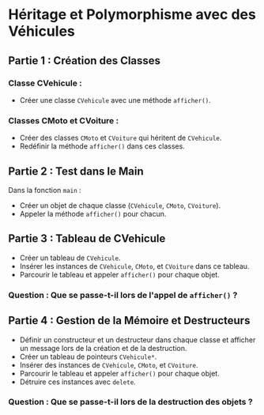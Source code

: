 # Héritage et Polymorphisme avec des Véhicules

## Partie 1 : Création des Classes

### Classe CVehicule :

- Créer une classe `CVehicule` avec une méthode `afficher()`.

### Classes CMoto et CVoiture :

- Créer des classes `CMoto` et `CVoiture` qui héritent de `CVehicule`.
- Redéfinir la méthode `afficher()` dans ces classes.

## Partie 2 : Test dans le Main

Dans la fonction `main` :

- Créer un objet de chaque classe (`CVehicule`, `CMoto`, `CVoiture`).
- Appeler la méthode `afficher()` pour chacun.

## Partie 3 : Tableau de CVehicule

- Créer un tableau de `CVehicule`.
- Insérer les instances de `CVehicule`, `CMoto`, et `CVoiture` dans ce tableau.
- Parcourir le tableau et appeler `afficher()` pour chaque objet.

### Question : Que se passe-t-il lors de l'appel de `afficher()` ?

## Partie 4 : Gestion de la Mémoire et Destructeurs

- Définir un constructeur et un destructeur dans chaque classe et afficher un message lors de la création et de la destruction.
- Créer un tableau de pointeurs `CVehicule*`.
- Insérer des instances de `CVehicule`, `CMoto`, et `CVoiture`.
- Parcourir le tableau et appeler `afficher()` pour chaque objet.
- Détruire ces instances avec `delete`.

### Question : Que se passe-t-il lors de la destruction des objets ?